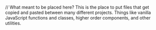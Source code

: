 // What meant to be placed here?
This is the place to put files that get copied and pasted between many different projects.
Things like vanilla JavaScript functions and classes, higher order components, and other utilities.
